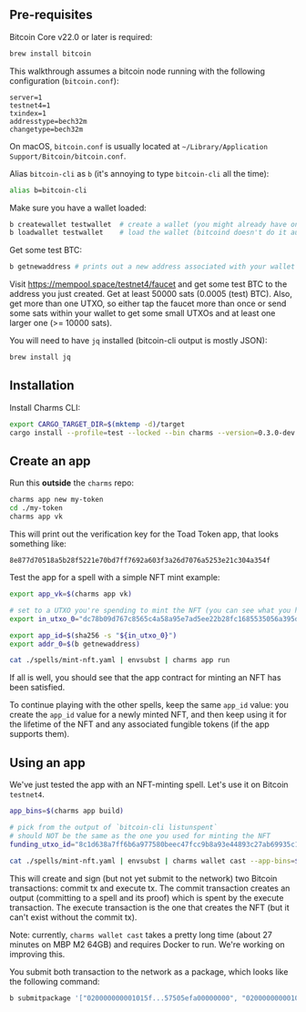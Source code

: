 ## Pre-requisites

Bitcoin Core v22.0 or later is required:

```sh
brew install bitcoin
```

This walkthrough assumes a bitcoin node running with the following configuration (`bitcoin.conf`):

```
server=1
testnet4=1
txindex=1
addresstype=bech32m
changetype=bech32m
```

On macOS, `bitcoin.conf` is usually located at `~/Library/Application Support/Bitcoin/bitcoin.conf`.

Alias `bitcoin-cli` as `b` (it's annoying to type `bitcoin-cli` all the time):

```sh
alias b=bitcoin-cli
```

Make sure you have a wallet loaded:

```sh
b createwallet testwallet  # create a wallet (you might already have one)
b loadwallet testwallet    # load the wallet (bitcoind doesn't do it automatically when it starts)
```

Get some test BTC:

```sh
b getnewaddress # prints out a new address associated with your wallet
```

Visit https://mempool.space/testnet4/faucet and get some test BTC to the address you just created. Get at least 50000
sats (0.0005 (test) BTC). Also, get more than one UTXO, so either tap the faucet more than once or send some sats within
your wallet to get some small UTXOs and at least one larger one (>= 10000 sats).

You will need to have `jq` installed (bitcoin-cli output is mostly JSON):

```sh
brew install jq
```

## Installation

Install Charms CLI:

```sh
export CARGO_TARGET_DIR=$(mktemp -d)/target
cargo install --profile=test --locked --bin charms --version=0.3.0-dev charms
```

## Create an app

Run this **outside** the `charms` repo:

```sh
charms app new my-token
cd ./my-token
charms app vk
```

This will print out the verification key for the Toad Token app, that looks something like:

```
8e877d70518a5b28f5221e70bd7ff7692a603f3a26d7076a5253e21c304a354f
```

Test the app for a spell with a simple NFT mint example:

```sh
export app_vk=$(charms app vk)

# set to a UTXO you're spending to mint the NFT (you can see what you have by `b listunspent`)
export in_utxo_0="dc78b09d767c8565c4a58a95e7ad5ee22b28fc1685535056a395dc94929cdd5f:1"

export app_id=$(sha256 -s "${in_utxo_0}")
export addr_0=$(b getnewaddress)

cat ./spells/mint-nft.yaml | envsubst | charms app run
```

If all is well, you should see that the app contract for minting an NFT has been satisfied.

To continue playing with the other spells, keep the same `app_id` value: you create the `app_id` value for a newly
minted NFT, and then keep using it for the lifetime of the NFT and any associated fungible tokens (if the app supports
them).

## Using an app

We've just tested the app with an NFT-minting spell. Let's use it on Bitcoin `testnet4`.

```sh
app_bins=$(charms app build)

# pick from the output of `bitcoin-cli listunspent`
# should NOT be the same as the one you used for minting the NFT
funding_utxo_id="8c1d638a7ff6b6a977580beec47fcc9b8a93e44893c27ab69935c14e9316a735:1"

cat ./spells/mint-nft.yaml | envsubst | charms wallet cast --app-bins=${app_bins} --funding-utxo-id=${funding_utxo_id}
```

This will create and sign (but not yet submit to the network) two Bitcoin transactions: commit tx and execute tx. The
commit transaction creates an output (committing to a spell and its proof) which is spent by the execute transaction.
The execute transaction is the one that creates the NFT (but it can't exist without the commit tx).

Note: currently, `charms wallet cast` takes a pretty long time (about 27 minutes on MBP M2 64GB) and requires Docker to
run. We're working on improving this.

You submit both transaction to the network as a package, which looks like the following command:

```sh
b submitpackage '["020000000001015f...57505efa00000000", "020000000001025f...e14c656300000000"]'
```
